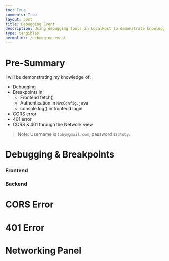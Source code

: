 ```yaml
---
toc: True
comments: True
layout: post
title: Debugging Event
description: Using debugging tools in LocalHost to demonstrate knowledge on common API errors
type: tangibles
permalink: /debugging-event
---
```


# Pre-Summary

I will be demonstrating my knowledge of:
- Debugging
- Breakpoints in:
    - Frontend fetch()
    - Authentication in ```MvcConfig.java```
    - console.log() in frontend login
- CORS error
- 401 error
- CORS & 401 through the Network view

> Note: Username is ```toby@gmail.com```, password ```123toby```.

# Debugging & Breakpoints

### Frontend

### Backend

# CORS Error

# 401 Error

# Networking Panel